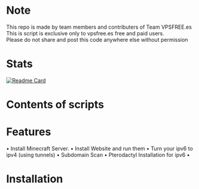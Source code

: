# Note
This repo is made by team members and contributers of Team VPSFREE.es <br>
This is script is exclusive only to vpsfree.es free and paid users.<br>
Please do not share and post this code anywhere else without permission <br>
# Stats
[![Readme Card](https://github-readme-stats.vercel.app/api/pin/?username=dxomg&repo=vpsfreescripts)](https://github.com/dxomg/vpsfreescripts)
# Contents of scripts




# Features
 • Install Minecraft Server.
 • Install Website and run them
 • Turn your ipv6 to ipv4 (using tunnels)
 • Subdomain Scan
 • Pterodactyl Installation for ipv6 
 • 

# Installation 
